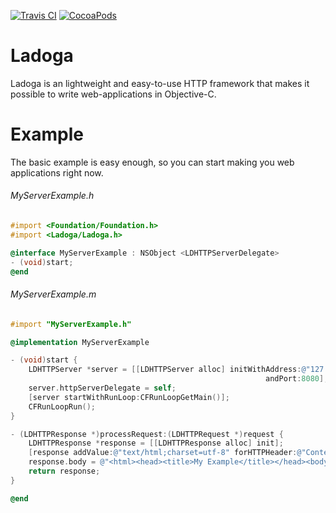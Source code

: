 [![Travis CI](https://api.travis-ci.org/aperechnev/Ladoga.svg?branch=develop)](https://travis-ci.org/aperechnev/Ladoga) [![CocoaPods](http://cocoapods.org/pods/Ladoga)](http://cocoapod-badges.herokuapp.com/v/Ladoga/0.1/badge.png)

# Ladoga
Ladoga is an lightweight and easy-to-use HTTP framework that makes it possible to write web-applications in Objective-C.

# Example
The basic example is easy enough, so you can start making you web applications right now.

###### MyServerExample.h
```Objective-C
#import <Foundation/Foundation.h>
#import <Ladoga/Ladoga.h>

@interface MyServerExample : NSObject <LDHTTPServerDelegate>
- (void)start;
@end
```

###### MyServerExample.m
```Objective-C
#import "MyServerExample.h"

@implementation MyServerExample

- (void)start {
    LDHTTPServer *server = [[LDHTTPServer alloc] initWithAddress:@"127.0.0.1"
                                                         andPort:8080];
    server.httpServerDelegate = self;
    [server startWithRunLoop:CFRunLoopGetMain()];
    CFRunLoopRun();
}

- (LDHTTPResponse *)processRequest:(LDHTTPRequest *)request {
    LDHTTPResponse *response = [[LDHTTPResponse alloc] init];
    [response addValue:@"text/html;charset=utf-8" forHTTPHeader:@"Content-Type"];
    response.body = @"<html><head><title>My Example</title></head><body>Hello, world!</body></html>";
    return response;
}

@end
```
